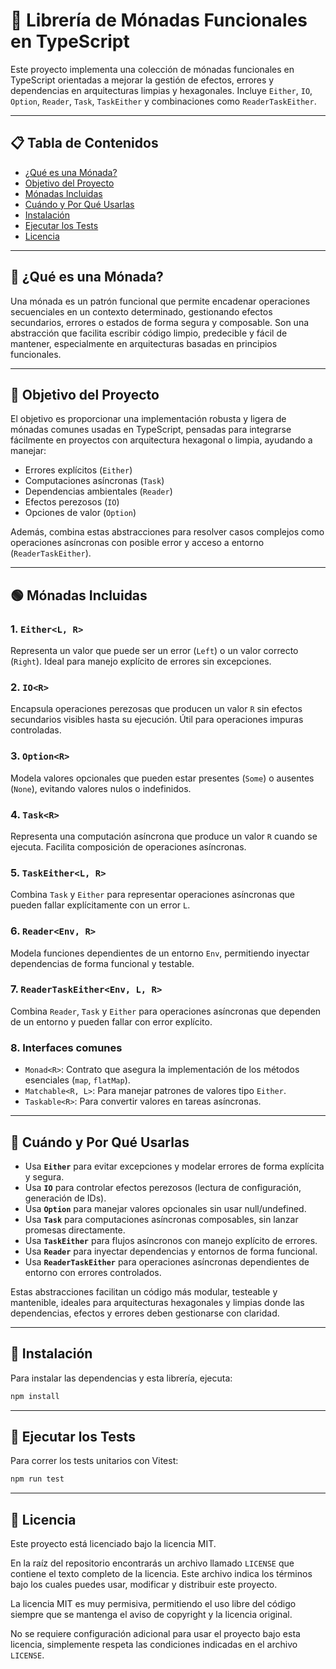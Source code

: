 # 🎯 Librería de Mónadas Funcionales en TypeScript

Este proyecto implementa una colección de mónadas funcionales en TypeScript orientadas a mejorar la gestión de efectos, errores y dependencias en arquitecturas limpias y hexagonales. Incluye `Either`, `IO`, `Option`, `Reader`, `Task`, `TaskEither` y combinaciones como `ReaderTaskEither`.

---

## 📋 Tabla de Contenidos

- [¿Qué es una Mónada?](#-qué-es-una-mónada)
- [Objetivo del Proyecto](#-objetivo-del-proyecto)
- [Mónadas Incluidas](#-mónadas-incluidas)
- [Cuándo y Por Qué Usarlas](#-cuándo-y-por-qué-usarlas)
- [Instalación](#-instalación)
- [Ejecutar los Tests](#-ejecutar-los-tests)
- [Licencia](#-licencia)

---

## 🧠 ¿Qué es una Mónada?

Una mónada es un patrón funcional que permite encadenar operaciones secuenciales en un contexto determinado, gestionando efectos secundarios, errores o estados de forma segura y composable. Son una abstracción que facilita escribir código limpio, predecible y fácil de mantener, especialmente en arquitecturas basadas en principios funcionales.

---

## 🎯 Objetivo del Proyecto

El objetivo es proporcionar una implementación robusta y ligera de mónadas comunes usadas en TypeScript, pensadas para integrarse fácilmente en proyectos con arquitectura hexagonal o limpia, ayudando a manejar:

- Errores explícitos (`Either`)
- Computaciones asíncronas (`Task`)
- Dependencias ambientales (`Reader`)
- Efectos perezosos (`IO`)
- Opciones de valor (`Option`)

Además, combina estas abstracciones para resolver casos complejos como operaciones asíncronas con posible error y acceso a entorno (`ReaderTaskEither`).

---

## 🟢 Mónadas Incluidas

### 1. `Either<L, R>`

Representa un valor que puede ser un error (`Left`) o un valor correcto (`Right`). Ideal para manejo explícito de errores sin excepciones.

### 2. `IO<R>`

Encapsula operaciones perezosas que producen un valor `R` sin efectos secundarios visibles hasta su ejecución. Útil para operaciones impuras controladas.

### 3. `Option<R>`

Modela valores opcionales que pueden estar presentes (`Some`) o ausentes (`None`), evitando valores nulos o indefinidos.

### 4. `Task<R>`

Representa una computación asíncrona que produce un valor `R` cuando se ejecuta. Facilita composición de operaciones asíncronas.

### 5. `TaskEither<L, R>`

Combina `Task` y `Either` para representar operaciones asíncronas que pueden fallar explícitamente con un error `L`.

### 6. `Reader<Env, R>`

Modela funciones dependientes de un entorno `Env`, permitiendo inyectar dependencias de forma funcional y testable.

### 7. `ReaderTaskEither<Env, L, R>`

Combina `Reader`, `Task` y `Either` para operaciones asíncronas que dependen de un entorno y pueden fallar con error explícito.

### 8. Interfaces comunes

- `Monad<R>`: Contrato que asegura la implementación de los métodos esenciales (`map`, `flatMap`).
- `Matchable<R, L>`: Para manejar patrones de valores tipo `Either`.
- `Taskable<R>`: Para convertir valores en tareas asíncronas.

---

## 🧩 Cuándo y Por Qué Usarlas

- Usa **`Either`** para evitar excepciones y modelar errores de forma explícita y segura.
- Usa **`IO`** para controlar efectos perezosos (lectura de configuración, generación de IDs).
- Usa **`Option`** para manejar valores opcionales sin usar null/undefined.
- Usa **`Task`** para computaciones asíncronas composables, sin lanzar promesas directamente.
- Usa **`TaskEither`** para flujos asíncronos con manejo explícito de errores.
- Usa **`Reader`** para inyectar dependencias y entornos de forma funcional.
- Usa **`ReaderTaskEither`** para operaciones asíncronas dependientes de entorno con errores controlados.

Estas abstracciones facilitan un código más modular, testeable y mantenible, ideales para arquitecturas hexagonales y limpias donde las dependencias, efectos y errores deben gestionarse con claridad.

---

## 💾 Instalación

Para instalar las dependencias y esta librería, ejecuta:

```bash
npm install
```

---

## 🧪 Ejecutar los Tests

Para correr los tests unitarios con Vitest:

```bash
npm run test
```

---

## 📝 Licencia

Este proyecto está licenciado bajo la licencia MIT.

En la raíz del repositorio encontrarás un archivo llamado `LICENSE` que contiene el texto completo de la licencia. Este archivo indica los términos bajo los cuales puedes usar, modificar y distribuir este proyecto.

La licencia MIT es muy permisiva, permitiendo el uso libre del código siempre que se mantenga el aviso de copyright y la licencia original.

No se requiere configuración adicional para usar el proyecto bajo esta licencia, simplemente respeta las condiciones indicadas en el archivo `LICENSE`.
